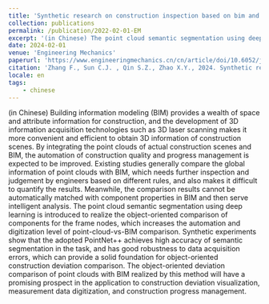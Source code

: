 ```yaml
---
title: 'Synthetic research on construction inspection based on bim and point cloud segmentation using deep learning'
collection: publications
permalink: /publication/2022-02-01-EM
excerpt: '(in Chinese) The point cloud semantic segmentation using deep learning is introduced to realize the object-oriented comparison of components for the frame nodes, which increases the automation and digitization level of point-cloud-vs-BIM comparison. '
date: 2024-02-01
venue: 'Engineering Mechanics'
paperurl: 'https://www.engineeringmechanics.cn/cn/article/doi/10.6052/j.issn.1000-4750.2022.04.0281?viewType=HTML'
citation: 'Zhang F., Sun C.J. , Qin S.Z., Zhao X.Y., 2024. Synthetic research on construction inspection based on bim and point cloud segmentation using deep learning. Engineering Mechanics 41, 194–201. https://doi.org/10.6052/j.issn.1000-4750.2022.04.0281'
locale: en
tags: 
    - chinese
---
```

(in Chinese)
Building information modeling (BIM) provides a wealth of space and attribute information for construction, and the development of 3D information acquisition technologies such as 3D laser scanning makes it more convenient and efficient to obtain 3D information of construction scenes. By integrating the point clouds of actual construction scenes and BIM, the automation of construction quality and progress management is expected to be improved. Existing studies generally compare the global information of point clouds with BIM, which needs further inspection and judgement by engineers based on different rules, and also makes it difficult to quantify the results. Meanwhile, the comparison results cannot be automatically matched with component properties in BIM and then serve intelligent analysis. The point cloud semantic segmentation using deep learning is introduced to realize the object-oriented comparison of components for the frame nodes, which increases the automation and digitization level of point-cloud-vs-BIM comparison. Synthetic experiments show that the adopted PointNet++ achieves high accuracy of semantic segmentation in the task, and has good robustness to data acquisition errors, which can provide a solid foundation for object-oriented construction deviation comparison. The object-oriented deviation comparison of point clouds with BIM realized by this method will have a promising prospect in the application to construction deviation visualization, measurement data digitization, and construction progress management.